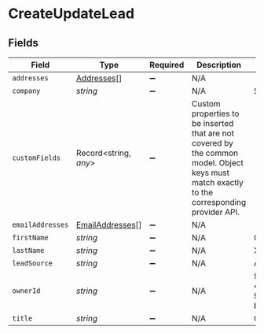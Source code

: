# CreateUpdateLead


## Fields

| Field                                                                                                                                        | Type                                                                                                                                         | Required                                                                                                                                     | Description                                                                                                                                  | Example                                                                                                                                      |
| -------------------------------------------------------------------------------------------------------------------------------------------- | -------------------------------------------------------------------------------------------------------------------------------------------- | -------------------------------------------------------------------------------------------------------------------------------------------- | -------------------------------------------------------------------------------------------------------------------------------------------- | -------------------------------------------------------------------------------------------------------------------------------------------- |
| `addresses`                                                                                                                                  | [Addresses](../../models/shared/addresses.md)[]                                                                                              | :heavy_minus_sign:                                                                                                                           | N/A                                                                                                                                          |                                                                                                                                              |
| `company`                                                                                                                                    | *string*                                                                                                                                     | :heavy_minus_sign:                                                                                                                           | N/A                                                                                                                                          | Supaglue                                                                                                                                     |
| `customFields`                                                                                                                               | Record<string, *any*>                                                                                                                        | :heavy_minus_sign:                                                                                                                           | Custom properties to be inserted that are not covered by the common model. Object keys must match exactly to the corresponding provider API. |                                                                                                                                              |
| `emailAddresses`                                                                                                                             | [EmailAddresses](../../models/shared/emailaddresses.md)[]                                                                                    | :heavy_minus_sign:                                                                                                                           | N/A                                                                                                                                          |                                                                                                                                              |
| `firstName`                                                                                                                                  | *string*                                                                                                                                     | :heavy_minus_sign:                                                                                                                           | N/A                                                                                                                                          | George                                                                                                                                       |
| `lastName`                                                                                                                                   | *string*                                                                                                                                     | :heavy_minus_sign:                                                                                                                           | N/A                                                                                                                                          | Xing                                                                                                                                         |
| `leadSource`                                                                                                                                 | *string*                                                                                                                                     | :heavy_minus_sign:                                                                                                                           | N/A                                                                                                                                          | API Blogger                                                                                                                                  |
| `ownerId`                                                                                                                                    | *string*                                                                                                                                     | :heavy_minus_sign:                                                                                                                           | N/A                                                                                                                                          | 9f3e97fd-4d5d-4efc-959d-bbebfac079f5                                                                                                         |
| `title`                                                                                                                                      | *string*                                                                                                                                     | :heavy_minus_sign:                                                                                                                           | N/A                                                                                                                                          | Co-Founder                                                                                                                                   |